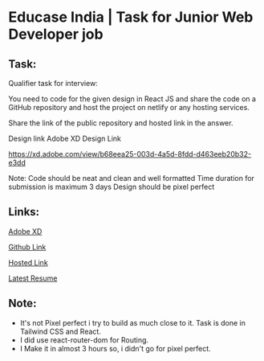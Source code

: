 # Educase India | Task for Junior Web Developer job

## Task:

Qualifier task for interview:

You need to code for the given design in React JS and share the code on a GitHub repository and host the project on netlify or any hosting services.

Share the link of the public repository and hosted link in the answer.

Design link Adobe XD Design Link

https://xd.adobe.com/view/b68eea25-003d-4a5d-8fdd-d463eeb20b32-e3dd

Note:
Code should be neat and clean and well formatted
Time duration for submission is maximum 3 days
Design should be pixel perfect

## Links:

[Adobe XD](https://xd.adobe.com/view/b68eea25-003d-4a5d-8fdd-d463eeb20b32-e3dd/specs/)

[Github Link](https://github.com/murtazarangwala99/educase)

[Hosted Link](https://mk-educase.netlify.app/)

[Latest Resume](https://drive.google.com/file/d/1FRyBue6PMB7JajCV5oB_rL_bsHy3HcLY/view?usp=sharing)

## Note:

- It's not Pixel perfect i try to build as much close to it. Task is done in Tailwind CSS and React.
- I did use react-router-dom for Routing.
- I Make it in almost 3 hours so, i didn't go for pixel perfect.
